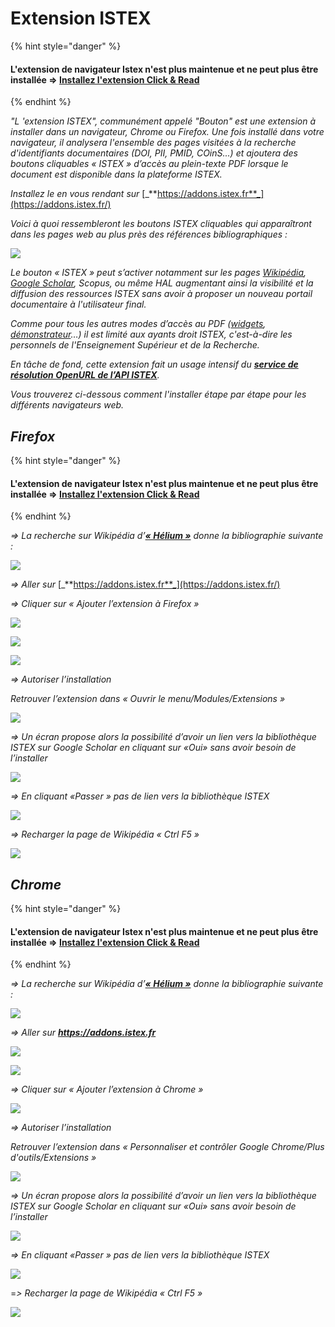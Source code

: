 # Extension ISTEX

{% hint style="danger" %}
#### **L'extension de navigateur Istex n'est plus maintenue et ne peut plus être installée =>** [**Installez l'extension Click & Read**](extension-click-and-read.md)
{% endhint %}



_"L 'extension ISTEX", communément appelé "Bouton" est une extension à installer dans un navigateur, Chrome ou Firefox. Une fois installé dans votre navigateur, il analysera l'ensemble des pages visitées à la recherche d'identifiants documentaires (DOI, PII, PMID, COinS...) et ajoutera des boutons cliquables « ISTEX » d’accès au plein-texte PDF lorsque le document est disponible dans la plateforme ISTEX._

_Installez le en vous rendant sur_ [_**https://addons.istex.fr**_](https://addons.istex.fr/)

_Voici à quoi ressembleront les boutons ISTEX cliquables qui apparaîtront dans les pages web au plus près des références bibliographiques :_

![](../.gitbook/assets/image.png)

_Le bouton « ISTEX » peut s’activer notamment sur les pages_ [_Wikipédia_](https://fr.wikipedia.org/wiki/H%C3%A9lium)_,_ [_Google Scholar_](https://scholar.google.fr/scholar?hl=fr\&as\_sdt=0%2C5\&q=brain\&btnG=)_, Scopus, ou même HAL augmentant ainsi la visibilité et la diffusion des ressources ISTEX sans avoir à proposer un nouveau portail documentaire à l'utilisateur final._

_Comme pour tous les autres modes d’accès au PDF (_[_widgets_](https://widgets.istex.fr)_,_ [_démonstrateur_](http://demo.istex.fr)_…) il est limité aux ayants droit ISTEX, c'est-à-dire les personnels de l'Enseignement Supérieur et de la Recherche._

_En tâche de fond, cette extension fait un usage intensif du_ [_**service de résolution OpenURL de l’API ISTEX**_](../api/openurl/)_._

_Vous trouverez ci-dessous comment l'installer étape par étape pour les différents navigateurs web._

## _Firefox_

{% hint style="danger" %}
#### **L'extension de navigateur Istex n'est plus maintenue et ne peut plus être installée =>** [**Installez l'extension Click & Read**](extension-click-and-read.md)
{% endhint %}



_=> La recherche sur Wikipédia d’_[_**« Hélium »**_](https://fr.wikipedia.org/wiki/H%C3%A9lium) _donne la bibliographie suivante :_

![](../.gitbook/assets/firefox1.png)

_=> Aller sur_ [_**https://addons.istex.fr**_](https://addons.istex.fr/)

_=> Cliquer sur « Ajouter l’extension à Firefox »_

![](../.gitbook/assets/addonfirefox.jpg)

![](../.gitbook/assets/addonfirefox2.jpg)

![](../.gitbook/assets/addonfirefox3.jpg)

_=> Autoriser l’installation_

_Retrouver l’extension dans « Ouvrir le menu/Modules/Extensions »_

![](../.gitbook/assets/firefox4.png)

_=> Un écran propose alors la possibilité d’avoir un lien vers la bibliothèque ISTEX sur Google Scholar en cliquant sur «Oui» sans avoir besoin de l’installer_

![](../.gitbook/assets/firefox5.png)

_=> En cliquant «Passer » pas de lien vers la bibliothèque ISTEX_

![](../.gitbook/assets/firefox6.png)

_=> Recharger la page de Wikipédia « Ctrl F5 »_

![](../.gitbook/assets/firefox7.PNG)

## _Chrome_



{% hint style="danger" %}
#### **L'extension de navigateur Istex n'est plus maintenue et ne peut plus être installée =>** [**Installez l'extension Click & Read**](extension-click-and-read.md)
{% endhint %}



_=> La recherche sur Wikipédia d’_[_**« Hélium »**_](https://fr.wikipedia.org/wiki/H%C3%A9lium) _donne la bibliographie suivante :_

![](../.gitbook/assets/chrome1.png)

_=> Aller sur_ [_**htt**_](https://addons.istex.fr/)[_**ps://addons.istex.fr**_](https://addons.istex.fr/)

![](../.gitbook/assets/addonchrome.jpg)

![](../.gitbook/assets/addonchrome1.jpg)

_=> Cliquer sur « Ajouter l’extension à Chrome »_

![](../.gitbook/assets/addonchrome3.jpg)

_=> Autoriser l’installation_

_Retrouver l’extension dans « Personnaliser et contrôler Google Chrome/Plus d'outils/Extensions »_

![](../.gitbook/assets/chrome4.png)

_=> Un écran propose alors la possibilité d’avoir un lien vers la bibliothèque ISTEX sur Google Scholar en cliquant sur «Oui» sans avoir besoin de l’installer_

![](../.gitbook/assets/chrome5.png)

_=> En cliquant «Passer » pas de lien vers la bibliothèque ISTEX_

![](../.gitbook/assets/chrome6.png)

\=_> Recharger la page de Wikipédia « Ctrl F5 »_

![](../.gitbook/assets/chrome7.PNG)
